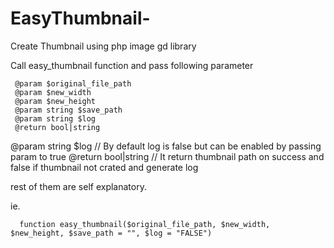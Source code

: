 # EasyThumbnail-
Create  Thumbnail using php image gd library 

Call easy_thumbnail function and pass following parameter 


     @param $original_file_path
     @param $new_width
     @param $new_height
     @param string $save_path
     @param string $log   
     @return bool|string  
 
 @param string $log  // By default log is false but can be enabled by passing param to true
 @return bool|string  // It return thumbnail path on success and false if thumbnail not crated and  generate log

rest of them are self explanatory.

ie.
   
      function easy_thumbnail($original_file_path, $new_width, $new_height, $save_path = "", $log = "FALSE")


